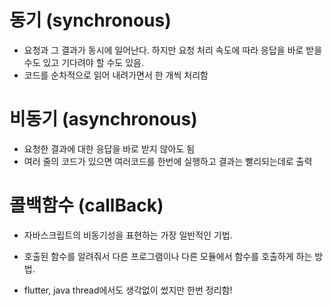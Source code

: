 # 동기 (synchronous)
- 요청과 그 결과가 동시에 일어난다. 하지만 요청 처리 속도에 따라 응답을 바로 받을 수도 있고 기다려야 할 수도 있음.
- 코드를 순차적으로 읽어 내려가면서 한 개씩 처리함

# 비동기 (asynchronous)
- 요청한 결과에 대한 응답을 바로 받지 않아도 됨
- 여러 줄의 코드가 있으면 여러코드를 한번에 실행하고 결과는 빨리되는데로 출력

# 콜백함수 (callBack)
- 자바스크립트의 비동기성을 표현하는 가장 일반적인 기법.
- 호출된 함수를 알려줘서 다른 프로그램이나 다른 모듈에서 함수를 호출하게 하는 방법.

- flutter, java thread에서도 생각없이 썼지만 한번 정리함!
